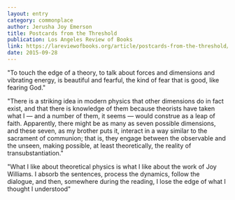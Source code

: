 ```yaml
---
layout: entry
category: commonplace
author: Jerusha Joy Emerson
title: Postcards from the Threshold
publication: Los Angeles Review of Books
link: https://lareviewofbooks.org/article/postcards-from-the-threshold/
date: 2015-09-28
---
```


"To touch the edge of a theory, to talk about forces and dimensions and vibrating energy, is beautiful and fearful, the kind of fear that is good, like fearing God."

"There is a striking idea in modern physics that other dimensions do in fact exist, and that there is knowledge of them because theorists have taken what I — and a number of them, it seems — would construe as a leap of faith. Apparently, there might be as many as seven possible dimensions, and these seven, as my brother puts it, interact in a way similar to the sacrament of communion; that is, they engage between the observable and the unseen, making possible, at least theoretically, the reality of transubstantiation."

"What I like about theoretical physics is what I like about the work of Joy Williams. I absorb the sentences, process the dynamics, follow the dialogue, and then, somewhere during the reading, I lose the edge of what I thought I understood"
